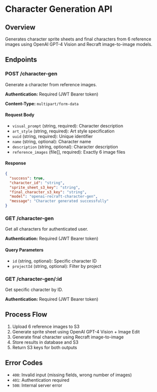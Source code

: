 # Character Generation API

## Overview
Generates character sprite sheets and final characters from 6 reference images using OpenAI GPT-4 Vision and Recraft image-to-image models.

## Endpoints

### POST /character-gen
Generate a character from reference images.

**Authentication:** Required (JWT Bearer token)

**Content-Type:** `multipart/form-data`

#### Request Body
- `visual_prompt` (string, required): Character description
- `art_style` (string, required): Art style specification  
- `uuid` (string, required): Unique identifier
- `name` (string, optional): Character name
- `description` (string, optional): Character description
- `reference_images` (file[], required): Exactly 6 image files

#### Response
```json
{
  "success": true,
  "character_id": "string",
  "sprite_sheet_s3_key": "string", 
  "final_character_s3_key": "string",
  "model": "openai-recraft-character-gen",
  "message": "Character generated successfully"
}
```

### GET /character-gen
Get all characters for authenticated user.

**Authentication:** Required (JWT Bearer token)

#### Query Parameters
- `id` (string, optional): Specific character ID
- `projectId` (string, optional): Filter by project

### GET /character-gen/:id
Get specific character by ID.

**Authentication:** Required (JWT Bearer token)

## Process Flow
1. Upload 6 reference images to S3
2. Generate sprite sheet using OpenAI GPT-4 Vision + Image Edit
3. Generate final character using Recraft image-to-image
4. Store results in database and S3
5. Return S3 keys for both outputs

## Error Codes
- `400`: Invalid input (missing fields, wrong number of images)
- `401`: Authentication required
- `500`: Internal server error 